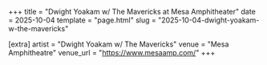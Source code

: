 +++
title = "Dwight Yoakam w/ The Mavericks at Mesa Amphitheater"
date = 2025-10-04
template = "page.html"
slug = "2025-10-04-dwight-yoakam-w-the-mavericks"

[extra]
artist = "Dwight Yoakam w/ The Mavericks"
venue = "Mesa Amphitheatre"
venue_url = "https://www.mesaamp.com/"
+++
